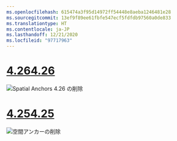 ```yaml
---
ms.openlocfilehash: 615474a3f95d14972ff54448e8aeba1246481e28
ms.sourcegitcommit: 13ef9f89ee61fbfe547ecf5fdfdb97560a0de833
ms.translationtype: HT
ms.contentlocale: ja-JP
ms.lasthandoff: 12/21/2020
ms.locfileid: "97717963"
---
```

# <a name="426"></a>[<span data-ttu-id="0d90b-101">4.26</span><span class="sxs-lookup"><span data-stu-id="0d90b-101">4.26</span></span>](#tab/426)

![Spatial Anchors 4.26 の削除](../images/local-spatial-anchors-img-04.png)

# <a name="425"></a>[<span data-ttu-id="0d90b-103">4.25</span><span class="sxs-lookup"><span data-stu-id="0d90b-103">4.25</span></span>](#tab/425)

![空間アンカーの削除](../images/unreal-spatialanchors-remove.PNG)
